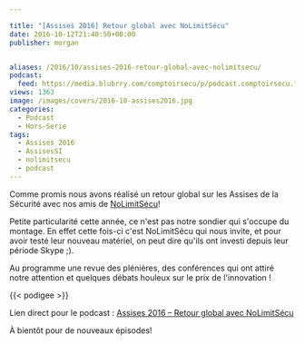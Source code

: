 ```yaml
---

title: "[Assises 2016] Retour global avec NoLimitSécu"
date: 2016-10-12T21:40:50+00:00
publisher: morgan


aliases: /2016/10/assises-2016-retour-global-avec-nolimitsecu/
podcast:
  feed: https://media.blubrry.com/comptoirsecu/p/podcast.comptoirsecu.fr/CSEC.HS28.2016-10-12.Assises_2016_NoLimitSecu.mp3
views: 1363
image: /images/covers/2016-10-assises2016.jpg
categories:
  - Podcast
  - Hors-Serie
tags:
  - Assises 2016
  - AssisesSI
  - nolimitsecu
  - podcast
---
```



Comme promis nous avons réalisé un retour global sur les Assises de la Sécurité avec nos amis de [NoLimitSécu](https://www.nolimitsecu.fr/)!

Petite particularité cette année, ce n'est pas notre sondier qui s'occupe du montage. En effet cette fois-ci c'est NoLimitSécu qui nous invite, et pour avoir testé leur nouveau matériel, on peut dire qu'ils ont investi depuis leur période Skype ;).

Au programme une revue des plénières, des conférences qui ont attiré notre attention et quelques débats houleux sur le prix de l'innovation !

{{< podigee >}}


Lien direct pour le podcast : [Assises 2016 – Retour global avec NoLimitSécu](http://podcast.comptoirsecu.fr/CSEC.HS28.2016-10-12.Assises_2016_NoLimitSecu.mp3)

À bientôt pour de nouveaux épisodes!
